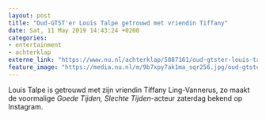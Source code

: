```yaml
---
layout: post
title: "Oud-GTST'er Louis Talpe getrouwd met vriendin Tiffany"
date: Sat, 11 May 2019 14:43:24 +0200
categories: 
- entertainment 
- achterklap 
externe_link: "https://www.nu.nl/achterklap/5887161/oud-gtster-louis-talpe-getrouwd-met-vriendin-tiffany.html"
feature_image: "https://media.nu.nl/m/9b7xpy7ak1ma_sqr256.jpg/oud-gtster-louis-talpe-getrouwd-met-vriendin-tiffany.jpg"
---
```


Louis Talpe is getrouwd met zijn vriendin Tiffany Ling-Vannerus, zo maakt de voormalige <em>Goede Tijden, Slechte Tijden</em>-acteur zaterdag bekend op Instagram.
